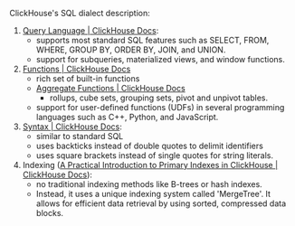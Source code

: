 ClickHouse's SQL dialect description:

1.  [Query Language | ClickHouse Docs](https://clickhouse.com/docs/en/sql-reference/statements/): 
	- supports most standard SQL features such as SELECT, FROM, WHERE, GROUP BY, ORDER BY, JOIN, and UNION. 
	- support for subqueries, materialized views, and window functions.
2. [Functions | ClickHouse Docs](https://clickhouse.com/docs/en/sql-reference/functions/)
	- rich set of built-in functions
	- [Aggregate Functions | ClickHouse Docs](https://clickhouse.com/docs/en/sql-reference/aggregate-functions) 
		- rollups, cube sets, grouping sets, pivot and unpivot tables.
	- support for user-defined functions (UDFs) in several programming languages such as C++, Python, and JavaScript.
3. [Syntax | ClickHouse Docs](https://clickhouse.com/docs/en/sql-reference/syntax/): 
	- similar to standard SQL
	- uses backticks instead of double quotes to delimit identifiers
	- uses square brackets instead of single quotes for string literals.
4. Indexing ([A Practical Introduction to Primary Indexes in ClickHouse | ClickHouse Docs](https://clickhouse.com/docs/en/optimize/sparse-primary-indexes#clickhouse-index-design)):
	- no traditional indexing methods like B-trees or hash indexes. 
	- Instead, it uses a unique indexing system called 'MergeTree'. It allows for efficient data retrieval by using sorted, compressed data blocks.
    